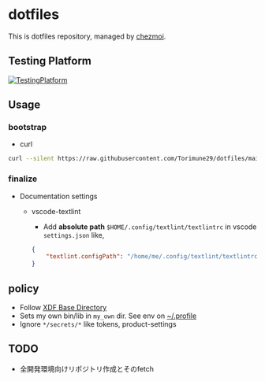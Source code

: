 # dotfiles

This is dotfiles repository, managed by [chezmoi](https://www.chezmoi.io/).

## Testing Platform

[![TestingPlatform](http://github-actions.40ants.com/Torimune29/dotfiles/matrix.svg)](https://github.com/Torimune29/dotfiles)

## Usage

### bootstrap

* curl

```sh
curl --silent https://raw.githubusercontent.com/Torimune29/dotfiles/main/bootstrap.sh | sh

```

### finalize

* Documentation settings
  * vscode-textlint
    * Add **absolute path** `$HOME/.config/textlint/textlintrc` in vscode `settings.json` like,

    ```json
    {
        "textlint.configPath": "/home/me/.config/textlint/textlintrc",
    }
    ```

## policy

* Follow [XDF Base Directory](https://wiki.archlinux.org/title/XDG_Base_Directory)
* Sets my own bin/lib in `my_own` dir. See env on [~/.profile](dot_profile.tmpl)
* Ignore `*/secrets/*` like tokens, product-settings

## TODO

* 全開発環境向けリポジトリ作成とそのfetch

